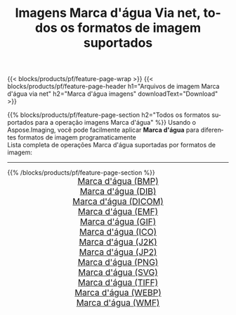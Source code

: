﻿---
title: Imagens Marca d'água Via net, todos os formatos de imagem suportados 
weight: 3920
url: /pt/net/watermark 
lang: pt
langdirlevel: 2
locales: zh-hans,ja,it,ru,de,es,fr,nl,id,lt,pl,pt,vi,tr,ko,zh-hant,ar,hi,th,sv,cs,uk,he
description: Usando Aspose.Imaging, você pode facilmente imagens Marca d'água Via net
---

{{< blocks/products/pf/feature-page-wrap >}}
{{< blocks/products/pf/feature-page-header h1="Arquivos de imagem Marca d'água via net" h2="Marca d'água imagens" downloadText="Download" >}}


{{% blocks/products/pf/feature-page-section  h2="Todos os formatos suportados para a operação imagens Marca d'água" %}}
Usando o Aspose.Imaging, você pode facilmente aplicar **Marca d'água** para diferentes formatos de imagem programaticamente
<br/>
Lista completa de operações Marca d'água suportadas por formatos de imagem:
<hr/>
{{% /blocks/products/pf/feature-page-section %}}
<div class="container-fluid productfamilypage bg-gray">
    <div class="convertypes bg-gray agp-content section">
        <div class="container">
		<div class="row other-converters" style="gap: 10px;font-size: 19px;text-align:center;">
		    <div class='col-md-2 other-converter remove-lp remove-rp'><a href="/imaging/pt/net/watermark/bmp" style="padding:15px;">Marca d'água (BMP)</a></div><div class='col-md-2 other-converter remove-lp remove-rp'><a href="/imaging/pt/net/watermark/dib" style="padding:15px;">Marca d'água (DIB)</a></div><div class='col-md-2 other-converter remove-lp remove-rp'><a href="/imaging/pt/net/watermark/dicom" style="padding:15px;">Marca d'água (DICOM)</a></div><div class='col-md-2 other-converter remove-lp remove-rp'><a href="/imaging/pt/net/watermark/emf" style="padding:15px;">Marca d'água (EMF)</a></div><div class='col-md-2 other-converter remove-lp remove-rp'><a href="/imaging/pt/net/watermark/gif" style="padding:15px;">Marca d'água (GIF)</a></div><div class='col-md-2 other-converter remove-lp remove-rp'><a href="/imaging/pt/net/watermark/ico" style="padding:15px;">Marca d'água (ICO)</a></div><div class='col-md-2 other-converter remove-lp remove-rp'><a href="/imaging/pt/net/watermark/j2k" style="padding:15px;">Marca d'água (J2K)</a></div><div class='col-md-2 other-converter remove-lp remove-rp'><a href="/imaging/pt/net/watermark/jp2" style="padding:15px;">Marca d'água (JP2)</a></div><div class='col-md-2 other-converter remove-lp remove-rp'><a href="/imaging/pt/net/watermark/png" style="padding:15px;">Marca d'água (PNG)</a></div><div class='col-md-2 other-converter remove-lp remove-rp'><a href="/imaging/pt/net/watermark/svg" style="padding:15px;">Marca d'água (SVG)</a></div><div class='col-md-2 other-converter remove-lp remove-rp'><a href="/imaging/pt/net/watermark/tiff" style="padding:15px;">Marca d'água (TIFF)</a></div><div class='col-md-2 other-converter remove-lp remove-rp'><a href="/imaging/pt/net/watermark/webp" style="padding:15px;">Marca d'água (WEBP)</a></div><div class='col-md-2 other-converter remove-lp remove-rp'><a href="/imaging/pt/net/watermark/wmf" style="padding:15px;">Marca d'água (WMF)</a></div>
                </div>
        </div>
    </div>
</div>
<br/>
